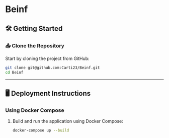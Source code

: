 # Beinf

## 🛠️ Getting Started

### 📥 Clone the Repository

Start by cloning the project from GitHub:

```bash
git clone git@github.com:Carti23/Beinf.git
cd Beinf
```

---

## 🖥️ Deployment Instructions

### Using Docker Compose

1. Build and run the application using Docker Compose:
   ```bash
   docker-compose up --build
   ```

